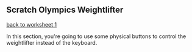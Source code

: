 ## Scratch Olympics Weightlifter

[back to worksheet 1](worksheet.md)

In this section, you're going to use some physical buttons to control the weightlifter instead of the keyboard.

